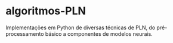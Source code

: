 # algoritmos-PLN
Implementações em Python de diversas técnicas de PLN, do pré-processamento básico a componentes de modelos neurais.
